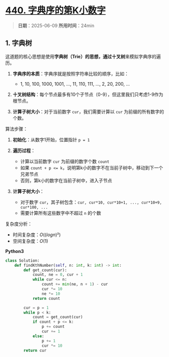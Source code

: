 # [440. 字典序的第K小数字](https://leetcode.cn/problems/k-th-smallest-in-lexicographical-order/description/)

> **日期**：2025-06-09
> **所用时间**：24min

## 1. 字典树

这道题的核心思想是使用**字典树（Trie）**的思想，通过**十叉树**来模拟字典序的遍历。

1. **字典序的本质**：字典序就是按照字符串比较的顺序，比如：
   - 1, 10, 100, 1000, 1001, ..., 11, 110, 111, ..., 2, 20, 200, ...

2. **十叉树结构**：每个节点最多有10个子节点（0-9），但这里我们只考虑1-9作为根节点。

3. **计算子树大小**：对于当前数字 `cur`，我们需要计算以 `cur` 为前缀的所有数字的个数。

算法步骤：

1. **初始化**：从数字1开始，位置指针 `p = 1`

2. **遍历过程**：
   - 计算以当前数字 `cur` 为前缀的数字个数 `count`
   - 如果 `count + p <= k`，说明第k小的数字不在当前子树中，移动到下一个兄弟节点
   - 否则，第k小的数字在当前子树中，进入子节点

3. **计算子树大小**：
   - 对于数字 `cur`，其子树包含：`cur, cur*10, cur*10+1, ..., cur*10+9, cur*100, ...`
   - 需要计算所有这些数字中不超过 `n` 的个数

复杂度分析：

  - 时间复杂度：$O((log n)²)$
  - 空间复杂度：$O(1)$

**Python3**

```python
class Solution:
    def findKthNumber(self, n: int, k: int) -> int:
        def get_count(cur):
            count, ne = 0, cur + 1
            while cur <= n:
                count += min(ne, n + 1) - cur
                cur *= 10
                ne *= 10
            return count

        cur = p = 1
        while p < k:
            count = get_count(cur)
            if count + p <= k:
                p += count
                cur += 1
            else:
                p += 1
                cur *= 10
        return cur
```